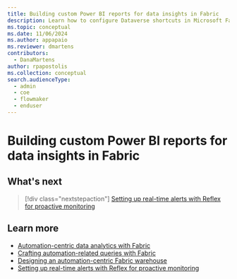 ```yaml
---
title: Building custom Power BI reports for data insights in Fabric
description: Learn how to configure Dataverse shortcuts in Microsoft Fabric to build advanced automation-related queries, reports, and alerts at scale. 
ms.topic: conceptual
ms.date: 11/06/2024
ms.author: appapaio
ms.reviewer: dmartens
contributors:
  - DanaMartens
author: rpapostolis
ms.collection: conceptual
search.audienceType: 
  - admin
  - coe
  - flowmaker
  - enduser
---
```


# Building custom Power BI reports for data insights in Fabric

## What's next

> [!div class="nextstepaction"]
> [Setting up real-time alerts with Reflex for proactive monitoring](automation-analytics-with-fabric-alerts.md)

## Learn more

- [Automation-centric data analytics with Fabric](automation-analytics-with-fabric-introduction.md)
- [Crafting automation-related queries with Fabric](automation-analytics-with-fabric-queries.md)
- [Designing an automation-centric Fabric warehouse](automation-analytics-with-fabric-warehouse.md)
- [Setting up real-time alerts with Reflex for proactive monitoring](automation-analytics-with-fabric-alerts.md)